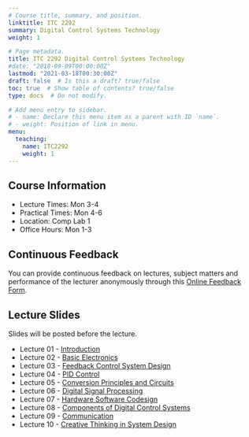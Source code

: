 ```yaml
---
# Course title, summary, and position.
linktitle: ITC 2292
summary: Digital Control Systems Technology
weight: 1

# Page metadata.
title: ITC 2292 Digital Control Systems Technology
#date: "2018-09-09T00:00:00Z"
lastmod: "2021-03-18T00:30:00Z"
draft: false  # Is this a draft? true/false
toc: true  # Show table of contents? true/false
type: docs  # Do not modify.

# Add menu entry to sidebar.
# - name: Declare this menu item as a parent with ID `name`.
# - weight: Position of link in menu.
menu:
  teaching:
    name: ITC2292
    weight: 1
---
```


## Course Information
<!--The lecture and office hours are shown below:-->

- Lecture Times: Mon 3-4
- Practical Times: Mon 4-6
- Location: Comp Lab 1
- Office Hours: Mon 1-3

## Continuous Feedback
You can provide continuous feedback on lectures, subject matters and performance of the lecturer anonymously through this [Online Feedback Form](https://goo.gl/forms/0QkX4MapDyZp69ts2).
 
## Lecture Slides
Slides will be posted before the lecture.

- Lecture 01 - [Introduction](https://academic.nimal.info/files/ITC2292_01_Introduction.pdf)
- Lecture 02 - [Basic Electronics](https://academic.nimal.info/files/ITC2292_02_Electronics.pdf)
- Lecture 03 - [Feedback Control System Design](https://academic.nimal.info/files/ITC2292_03_Feedback_Control_System_Design_1.pdf)
- Lecture 04 - [PID Control](https://academic.nimal.info/files/ITC2292_04_PID_Control.pdf)
- Lecture 05 - [Conversion Principles and Circuits](https://academic.nimal.info/files/ITC2292_05_Analog_Digital.pdf)
- Lecture 06 - [Digital Signal Processing](https://academic.nimal.info/files/ITC2292_06_DSP.pdf)
- Lecture 07 - [Hardware Software Codesign](https://academic.nimal.info/files/ITC2292_07_Hardware_Software_Codesign.pdf)
- Lecture 08 - [Components of Digital Control Systems](https://academic.nimal.info/files/ITC2292_08_Components.pdf)
- Lecture 09 - [Communication](https://academic.nimal.info/files/ITC2292_09_Communication.pdf)
- Lecture 10 - [Creative Thinking in System Design](https://academic.nimal.info/files/ITC2292_10_Design.pdf)

